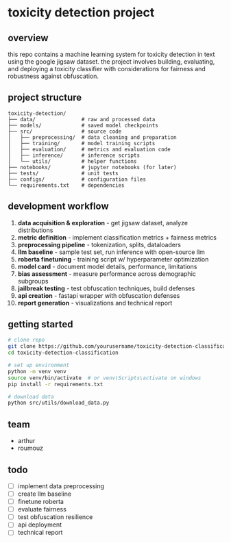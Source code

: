 # toxicity detection project

## overview
this repo contains a machine learning system for toxicity detection in text using the google jigsaw dataset. the project involves building, evaluating, and deploying a toxicity classifier with considerations for fairness and robustness against obfuscation.

## project structure
```
toxicity-detection/
├── data/               # raw and processed data
├── models/             # saved model checkpoints 
├── src/                # source code
│   ├── preprocessing/  # data cleaning and preparation
│   ├── training/       # model training scripts
│   ├── evaluation/     # metrics and evaluation code
│   ├── inference/      # inference scripts
│   └── utils/          # helper functions
├── notebooks/          # jupyter notebooks (for later)
├── tests/              # unit tests
├── configs/            # configuration files
└── requirements.txt    # dependencies
```

## development workflow

1. **data acquisition & exploration** - get jigsaw dataset, analyze distributions
2. **metric definition** - implement classification metrics + fairness metrics
3. **preprocessing pipeline** - tokenization, splits, dataloaders
4. **llm baseline** - sample test set, run inference with open-source llm
5. **roberta finetuning** - training script w/ hyperparameter optimization
6. **model card** - document model details, performance, limitations
7. **bias assessment** - measure performance across demographic subgroups
8. **jailbreak testing** - test obfuscation techniques, build defenses
9. **api creation** - fastapi wrapper with obfuscation defenses
10. **report generation** - visualizations and technical report

## getting started

```bash
# clone repo
git clone https://github.com/yourusername/toxicity-detection-classification.git
cd toxicity-detection-classification

# set up environment
python -m venv venv
source venv/bin/activate  # or venv\Scripts\activate on windows
pip install -r requirements.txt

# download data
python src/utils/download_data.py
```

## team
- arthur
- roumouz

## todo
- [ ] implement data preprocessing
- [ ] create llm baseline
- [ ] finetune roberta
- [ ] evaluate fairness
- [ ] test obfuscation resilience
- [ ] api deployment
- [ ] technical report
